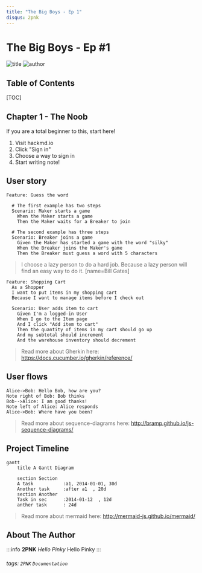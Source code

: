 ```yaml
---
title: "The Big Boys - Ep 1"
disqus: 2pnk
---
```


# The Big Boys - Ep #1

![title](https://img.shields.io/badge/Episode_1-The_Big_Boys-blue)
![author](https://img.shields.io/badge/Author-%202PNK-8A2BE2)

## Table of Contents

[TOC]

## Chapter 1 - The Noob

If you are a total beginner to this, start here!

1. Visit hackmd.io
2. Click "Sign in"
3. Choose a way to sign in
4. Start writing note!

## User story

```gherkin=
Feature: Guess the word

  # The first example has two steps
  Scenario: Maker starts a game
    When the Maker starts a game
    Then the Maker waits for a Breaker to join

  # The second example has three steps
  Scenario: Breaker joins a game
    Given the Maker has started a game with the word "silky"
    When the Breaker joins the Maker's game
    Then the Breaker must guess a word with 5 characters
```

> I choose a lazy person to do a hard job. Because a lazy person will find an easy way to do it. [name=Bill Gates]

```gherkin=
Feature: Shopping Cart
  As a Shopper
  I want to put items in my shopping cart
  Because I want to manage items before I check out

  Scenario: User adds item to cart
    Given I'm a logged-in User
    When I go to the Item page
    And I click "Add item to cart"
    Then the quantity of items in my cart should go up
    And my subtotal should increment
    And the warehouse inventory should decrement
```

> Read more about Gherkin here: https://docs.cucumber.io/gherkin/reference/

## User flows

```sequence
Alice->Bob: Hello Bob, how are you?
Note right of Bob: Bob thinks
Bob-->Alice: I am good thanks!
Note left of Alice: Alice responds
Alice->Bob: Where have you been?
```

> Read more about sequence-diagrams here: http://bramp.github.io/js-sequence-diagrams/

## Project Timeline

```mermaid
gantt
    title A Gantt Diagram

    section Section
    A task           :a1, 2014-01-01, 30d
    Another task     :after a1  , 20d
    section Another
    Task in sec      :2014-01-12  , 12d
    anther task      : 24d
```

> Read more about mermaid here: http://mermaid-js.github.io/mermaid/

## About The Author

:::info
**2PNK** _Hello Pinky_ Hello Pinky
:::

###### tags: `2PNK` `Documentation`
